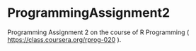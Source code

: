 # ProgrammingAssignment2
Programming Assignment 2 on the course of R Programming ( https://class.coursera.org/rprog-020 ).
